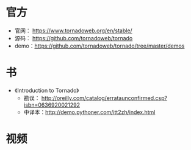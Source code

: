 # 官方

- 官网： https://www.tornadoweb.org/en/stable/
- 源码： https://github.com/tornadoweb/tornado
- demo：https://github.com/tornadoweb/tornado/tree/master/demos

# 书

- 《Introduction to Tornado》
  	- 勘误： http://oreilly.com/catalog/errataunconfirmed.csp?isbn=0636920021292
  	- 中译本：http://demo.pythoner.com/itt2zh/index.html 

# 视频



